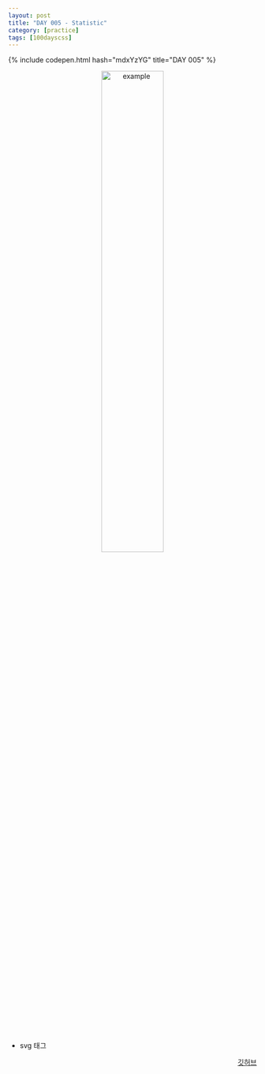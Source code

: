 ```yaml
---
layout: post
title: "DAY 005 - Statistic"
category: [practice]
tags: [100dayscss]
---
```


{% include codepen.html hash="mdxYzYG" title="DAY 005" %}

<p align="center">
  <img src = "https://user-images.githubusercontent.com/94063261/186920655-5ca91a61-c769-45d2-8e74-00eb50bdfee7.png" alt = "example" width="50%" height="50%">
</p>

- svg 태그

<p align="right">
  <a href="https://github.com/mnmn092631/100daysCSS/tree/main/DAY%20005%20-%20Statistic" title="깃허브">깃허브</a>
</p>
